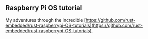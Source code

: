 ## Raspberry Pi OS tutorial
My adventures through the incredible [https://github.com/rust-embedded/rust-raspberrypi-OS-tutorials](https://github.com/rust-embedded/rust-raspberrypi-OS-tutorials).